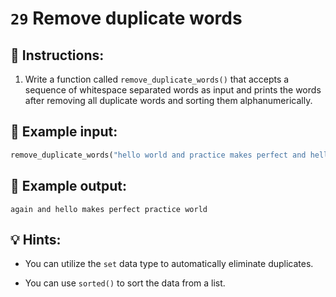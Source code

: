 # `29` Remove duplicate words

## 📝 Instructions:

1. Write a function called `remove_duplicate_words()` that accepts a sequence of whitespace separated words as input and prints the words after removing all duplicate words and sorting them alphanumerically.

## 📎 Example input:

```py
remove_duplicate_words("hello world and practice makes perfect and hello world again")
```

## 📎 Example output:

```text
again and hello makes perfect practice world
```

## 💡 Hints:

+ You can utilize the `set` data type to automatically eliminate duplicates.

+ You can use `sorted()` to sort the data from a list.
